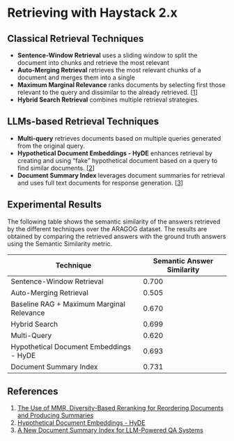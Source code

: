 # Retrieving with Haystack 2.x

## Classical Retrieval Techniques

- __Sentence-Window Retrieval__ uses a sliding window to split the document into chunks and retrieve the most relevant
- __Auto-Merging Retrieval__ retrieves the most relevant chunks of a document and merges them into a single
- __Maximum Marginal Relevance__ ranks documents by selecting first those relevant to the query and dissimilar to the already retrieved. [[1](#1)]
- __Hybrid Search Retrieval__ combines multiple retrieval strategies.

## LLMs-based Retrieval Techniques

- __Multi-query__ retrieves documents based on multiple queries generated from the original query.
- __Hypothetical Document Embeddings - HyDE__ enhances retrieval by creating and using “fake” hypothetical document based on a query to find similar documents. [[2](#2)] 
- __Document Summary Index__ leverages document summaries for retrieval and uses full text documents for response generation. [[3](#3)]

## Experimental Results

The following table shows the semantic similarity of the answers retrieved by the different techniques over the ARAGOG 
dataset. The results are obtained by comparing the retrieved answers with the ground truth answers using the Semantic
Similarity metric.

| Technique                                 | Semantic Answer Similarity |
|-------------------------------------------|----------------------------|
| Sentence-Window Retrieval                 | 0.700                      |
| Auto-Merging Retrieval                    | 0.505                      |
| Baseline RAG + Maximum Marginal Relevance | 0.670                      |
| Hybrid Search                             | 0.699                      |
| Multi-Query                               | 0.620                      |
| Hypothetical Document Embeddings - HyDE   | 0.693                      |
| Document Summary Index                    | 0.731                      |

## References

1. <a name="1"></a>[The Use of MMR, Diversity-Based Reranking for Reordering Documents and Producing Summaries](https://www.cs.cmu.edu/~jgc/publication/The_Use_MMR_Diversity_Based_LTMIR_1998.pdf)
2. <a name="2"></a>[Hypothetical Document Embeddings - HyDE](https://aclanthology.org/2023.acl-long.99/)
3. <a name="3"></a>[A New Document Summary Index for LLM-Powered QA Systems](https://www.llamaindex.ai/blog/a-new-document-summary-index-for-llm-powered-qa-systems-9a32ece2f9ec)